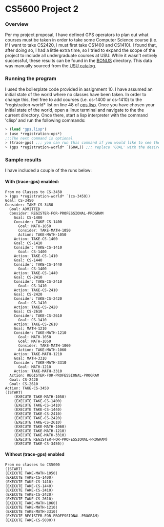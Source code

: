 # CS5600 Project 2

### Overview
Per my project proposal, I have defined GPS operators to plan out what courses must be taken in order to take some Computer Science course (i.e. If I want to take CS2420, I must first take CS1400 and CS1410). I found that, after doing so, I had a little extra time, so I tried to expand the scope of the project to include all undergraduate courses at USU. While it wasn't entirely successful, these results can be found in the [BONUS](./BONUS) directory. This data was manually sourced from the [USU catalog](https://catalog.usu.edu/preview_program.php?catoid=38&poid=36772).

### Running the program
I used the boilerplate code provided in assignment 10. I have assumed an initial state of the world where no classes have been taken. In order to change this, feel free to add courses (i.e. cs-1400 or cs-1410) to the \*registration-world\* list on line 48 of [ops.lisp](./ops.lisp). Once you have chosen your initial state of the world, open a linux terminal and navigate to the the current directory. Once there, start a lisp interpreter with the command 'clisp' and run the following commands:
```lisp
> (load "gps.lisp")
> (use *registration-ops*)
;;;The next command is optional
> (trace-gps) ;;; you can run this command if you would like to see the 'thought-process' of GPS
> (gps *registration-world* `(GOAL)) ;;; replace 'GOAL' with the desired course, i.e. cs-3450 or cs-5000
```
### Sample results
I have included a couple of the runs below:
#### With (trace-gps) enabled:
```
From no Classes to CS-3450
> (gps *registration-world* `(cs-3450))
Goal: CS-3450   
Consider: TAKE-CS-3450  
  Goal: ADMITTED    
  Consider: REGISTER-FOR-PROFESSIONAL-PROGRAM   
    Goal: CS-1400   
    Consider: TAKE-CS-1400  
      Goal: MATH-1050   
      Consider: TAKE-MATH-1050  
      Action: TAKE-MATH-1050    
    Action: TAKE-CS-1400    
    Goal: CS-1410   
    Consider: TAKE-CS-1410  
      Goal: CS-1400 
    Action: TAKE-CS-1410    
    Goal: CS-1440   
    Consider: TAKE-CS-1440  
      Goal: CS-1400 
    Action: TAKE-CS-1440    
    Goal: CS-2410   
    Consider: TAKE-CS-2410  
      Goal: CS-1410 
    Action: TAKE-CS-2410    
    Goal: CS-2420   
    Consider: TAKE-CS-2420  
      Goal: CS-1410 
    Action: TAKE-CS-2420    
    Goal: CS-2610   
    Consider: TAKE-CS-2610  
      Goal: CS-1410 
    Action: TAKE-CS-2610    
    Goal: MATH-1210 
    Consider: TAKE-MATH-1210    
      Goal: MATH-1050   
      Goal: MATH-1060   
      Consider: TAKE-MATH-1060  
      Action: TAKE-MATH-1060    
    Action: TAKE-MATH-1210  
    Goal: MATH-3310 
    Consider: TAKE-MATH-3310    
      Goal: MATH-1210   
    Action: TAKE-MATH-3310  
  Action: REGISTER-FOR-PROFESSIONAL-PROGRAM 
  Goal: CS-2420 
  Goal: CS-2610 
Action: TAKE-CS-3450    
((START) 
    (EXECUTE TAKE-MATH-1050)    
    (EXECUTE TAKE-CS-1400)  
    (EXECUTE TAKE-CS-1410)  
    (EXECUTE TAKE-CS-1440)  
    (EXECUTE TAKE-CS-2410)  
    (EXECUTE TAKE-CS-2420)  
    (EXECUTE TAKE-CS-2610)  
    (EXECUTE TAKE-MATH-1060)    
    (EXECUTE TAKE-MATH-1210)    
    (EXECUTE TAKE-MATH-3310)    
    (EXECUTE REGISTER-FOR-PROFESSIONAL-PROGRAM) 
    (EXECUTE TAKE-CS-3450)) 
```
#### Without (trace-gps) enabled
```
From no classes to CS5000
((START) 
(EXECUTE TAKE-MATH-1050) 
(EXECUTE TAKE-CS-1400) 
(EXECUTE TAKE-CS-1410) 
(EXECUTE TAKE-CS-1440) 
(EXECUTE TAKE-CS-2410) 
(EXECUTE TAKE-CS-2420)
(EXECUTE TAKE-CS-2610) 
(EXECUTE TAKE-MATH-1060) 
(EXECUTE TAKE-MATH-1210) 
(EXECUTE TAKE-MATH-3310) 
(EXECUTE REGISTER-FOR-PROFESSIONAL-PROGRAM)
(EXECUTE TAKE-CS-5000))
```